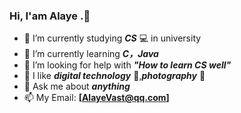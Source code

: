 ### Hi, **I'am Alaye** .👋

- 📖 I’m currently studying ***CS*** 💻 in university
- 🌱 I’m currently learning ***C，Java***
- 🤔 I’m looking for help with ***"How to learn CS well"***
- 🤩 I like ***digital technology*** 📱,***photography*** 📸
- 💬 Ask me about ***anything*** 
- 📫 My Email: **[AlayeVast@qq.com]**
